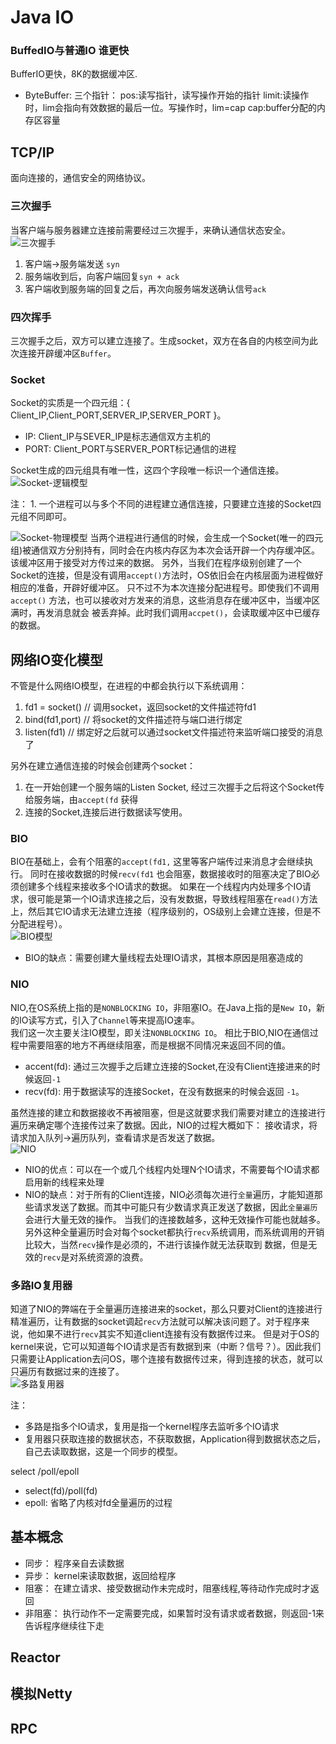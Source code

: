 # Java IO

### BuffedIO与普通IO 谁更快

BufferIO更快，8K的数据缓冲区.

- ByteBuffer:
  三个指针： pos:读写指针，读写操作开始的指针 limit:读操作时，lim会指向有效数据的最后一位。写操作时，lim=cap cap:buffer分配的内存区容量

## TCP/IP

面向连接的，通信安全的网络协议。

### 三次握手

当客户端与服务器建立连接前需要经过三次握手，来确认通信状态安全。
![三次握手](../../img/IO-TCP-IP-三次握手.PNG)

1. 客户端->服务端发送 `syn`
2. 服务端收到后，向客户端回复`syn + ack`
3. 客户端收到服务端的回复之后，再次向服务端发送确认信号`ack`

### 四次挥手


三次握手之后，双方可以建立连接了。生成socket，双方在各自的内核空间为此次连接开辟缓冲区`Buffer`。

### Socket

Socket的实质是一个四元组：{ Client_IP,Client_PORT,SERVER_IP,SERVER_PORT }。

- IP: Client_IP与SEVER_IP是标志通信双方主机的
- PORT: Client_PORT与SERVER_PORT标记通信的进程

Socket生成的四元组具有唯一性，这四个字段唯一标识一个通信连接。
![Socket-逻辑模型](../../img/IO-Socket-逻辑模型.PNG)

注： 1. 一个进程可以与多个不同的进程建立通信连接，只要建立连接的Socket四元组不同即可。

![Socket-物理模型](../../img/IO-Socket-物理模型.PNG)
当两个进程进行通信的时候，会生成一个Socket(唯一的四元组)被通信双方分别持有，同时会在内核内存区为本次会话开辟一个内存缓冲区。 该缓冲区用于接受对方传过来的数据。
另外，当我们在程序级别创建了一个Socket的连接，但是没有调用`accept()`方法时，OS依旧会在内核层面为进程做好相应的准备，开辟好缓冲区。 只不过不为本次连接分配进程号。即使我们不调用 `accept()`
方法，也可以接收对方发来的消息，这些消息存在缓冲区中，当缓冲区满时，再发消息就会 被丢弃掉。此时我们调用`accpet()`，会读取缓冲区中已缓存的数据。

## 网络IO变化模型

不管是什么网络IO模型，在进程的中都会执行以下系统调用：

1. fd1 = socket()  // 调用socket，返回socket的文件描述符fd1
2. bind(fd1,port)  // 将socket的文件描述符与端口进行绑定
3. listen(fd1)     // 绑定好之后就可以通过socket文件描述符来监听端口接受的消息了

另外在建立通信连接的时候会创建两个socket：

1. 在一开始创建一个服务端的Listen Socket, 经过三次握手之后将这个Socket传给服务端，由`accept(fd` 获得
2. 连接的Socket,连接后进行数据读写使用。

### BIO

BIO在基础上，会有个阻塞的`accept(fd1,` 这里等客户端传过来消息才会继续执行。 同时在接收数据的时候`recv(fd1` 也会阻塞，数据接收时的阻塞决定了BIO必须创建多个线程来接收多个IO请求的数据。
如果在一个线程内内处理多个IO请求，很可能是第一个IO请求连接之后，没有发数据，导致线程阻塞在`read()`方法上，然后其它IO请求无法建立连接（程序级别的，OS级别上会建立连接，但是不分配进程号）。  
![BIO模型](../../img/IO-BIO模型.PNG)

- BIO的缺点：需要创建大量线程去处理IO请求，其根本原因是阻塞造成的

### NIO

NIO,在OS系统上指的是`NONBLOCKING IO`，非阻塞IO。在Java上指的是`New IO`，新的IO读写方式，引入了`Channel`等来提高IO速率。  
我们这一次主要关注IO模型，即关注`NONBLOCKING IO`。 相比于BIO,NIO在通信过程中需要阻塞的地方不再继续阻塞，而是根据不同情况来返回不同的值。

- accent(fd): 通过三次握手之后建立连接的Socket,在没有Client连接进来的时候返回`-1`
- recv(fd): 用于数据读写的连接Socket，在没有数据来的时候会返回 `-1`。

虽然连接的建立和数据接收不再被阻塞，但是这就要求我们需要对建立的连接进行遍历来确定哪个连接传过来了数据。因此，NIO的过程大概如下：
接收请求，将请求加入队列->遍历队列，查看请求是否发送了数据。  
![NIO](../../img/IO-NIO模型.PNG)

- NIO的优点：可以在一个或几个线程内处理N个IO请求，不需要每个IO请求都启用新的线程来处理
- NIO的缺点：对于所有的Client连接，NIO必须每次进行`全量`遍历，才能知道那些请求发送了数据。而其中可能只有少数请求真正发送了数据，因此`全量遍历`会进行大量无效的操作。
  当我们的连接数越多，这种无效操作可能也就越多。另外这种全量遍历时会对每个socket都执行`recv`系统调用，而系统调用的开销比较大，当然`recv`操作是必须的，不进行该操作就无法获取到
  数据，但是无效的`recv`是对系统资源的浪费。

### 多路IO复用器

知道了NIO的弊端在于全量遍历连接进来的socket，那么只要对Client的连接进行精准遍历，让有数据的socket调起`recv`方法就可以解决该问题了。对于程序来说，他如果不进行`recv`其实不知道client连接有没有数据传过来。
但是对于OS的kernel来说，它可以知道每个IO请求是否有数据到来（中断？信号？）。因此我们只需要让Application去问OS，哪个连接有数据传过来，得到连接的状态，就可以只遍历有数据过来的连接了。  
![多路复用器](../../img/IO-多路IO复用模型.PNG)

注： 
- 多路是指多个IO请求，复用是指一个kernel程序去监听多个IO请求
- 复用器只获取连接的数据状态，不获取数据，Application得到数据状态之后，自己去读取数据，这是一个同步的模型。

select /poll/epoll
- select(fd)/poll(fd)
- epoll: 省略了内核对fd全量遍历的过程


## 基本概念
- 同步： 程序亲自去读数据
- 异步： kernel来读取数据，返回给程序
- 阻塞： 在建立请求、接受数据动作未完成时，阻塞线程,等待动作完成时才返回
- 非阻塞： 执行动作不一定需要完成，如果暂时没有请求或者数据，则返回-1来告诉程序继续往下走



## Reactor

## 模拟Netty

## RPC
 







